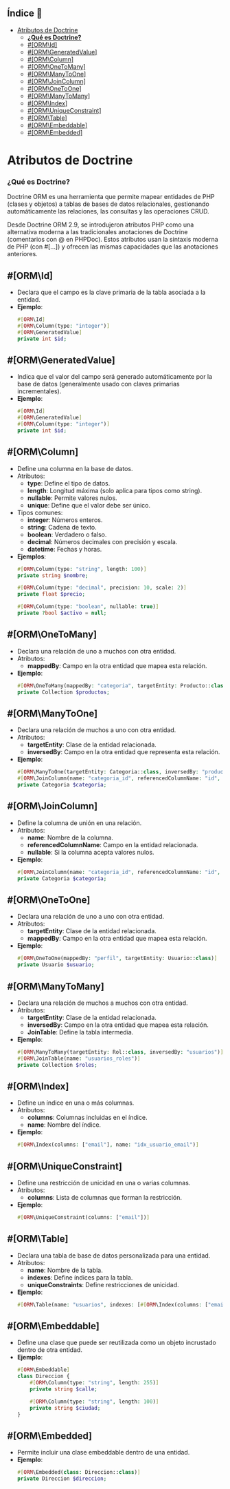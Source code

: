 ## Índice 📑
- [Atributos de Doctrine](#atributos-de-doctrine)
    - [**¿Qué es Doctrine?**](#qué-es-doctrine)
  - [#\[ORM\\Id\]](#ormid)
  - [#\[ORM\\GeneratedValue\]](#ormgeneratedvalue)
  - [#\[ORM\\Column\]](#ormcolumn)
  - [#\[ORM\\OneToMany\]](#ormonetomany)
  - [#\[ORM\\ManyToOne\]](#ormmanytoone)
  - [#\[ORM\\JoinColumn\]](#ormjoincolumn)
  - [#\[ORM\\OneToOne\]](#ormonetoone)
  - [#\[ORM\\ManyToMany\]](#ormmanytomany)
  - [#\[ORM\\Index\]](#ormindex)
  - [#\[ORM\\UniqueConstraint\]](#ormuniqueconstraint)
  - [#\[ORM\\Table\]](#ormtable)
  - [#\[ORM\\Embeddable\]](#ormembeddable)
  - [#\[ORM\\Embedded\]](#ormembedded)


# Atributos de Doctrine

### **¿Qué es Doctrine?**
Doctrine ORM es una herramienta que permite mapear entidades de PHP (clases y objetos) a tablas de bases de datos relacionales, gestionando automáticamente las relaciones, las consultas y las operaciones CRUD.

Desde Doctrine ORM 2.9, se introdujeron atributos PHP como una alternativa moderna a las tradicionales anotaciones de Doctrine (comentarios con @ en PHPDoc). Estos atributos usan la sintaxis moderna de PHP (con #[...]) y ofrecen las mismas capacidades que las anotaciones anteriores.


## #[ORM\Id]
- Declara que el campo es la clave primaria de la tabla asociada a la entidad.
- **Ejemplo**:
  ```php
  #[ORM\Id]
  #[ORM\Column(type: "integer")]
  #[ORM\GeneratedValue]
  private int $id;
  ```

## #[ORM\GeneratedValue]
- Indica que el valor del campo será generado automáticamente por la base de datos (generalmente usado con claves primarias incrementales).
- **Ejemplo**:
  ```php
  #[ORM\Id]
  #[ORM\GeneratedValue]
  #[ORM\Column(type: "integer")]
  private int $id;
  ```

## #[ORM\Column]
- Define una columna en la base de datos.
- Atributos:
  - **type**: Define el tipo de datos.
  - **length**: Longitud máxima (solo aplica para tipos como string).
  - **nullable**: Permite valores nulos.
  - **unique**: Define que el valor debe ser único.
- Tipos comunes:
  - **integer**: Números enteros.
  - **string**: Cadena de texto.
  - **boolean**: Verdadero o falso.
  - **decimal**: Números decimales con precisión y escala.
  - **datetime**: Fechas y horas.
- **Ejemplos**:
  ```php
  #[ORM\Column(type: "string", length: 100)]
  private string $nombre;

  #[ORM\Column(type: "decimal", precision: 10, scale: 2)]
  private float $precio;

  #[ORM\Column(type: "boolean", nullable: true)]
  private ?bool $activo = null;
  ```

## #[ORM\OneToMany]
- Declara una relación de uno a muchos con otra entidad.
- Atributos:
  - **mappedBy**: Campo en la otra entidad que mapea esta relación.
- **Ejemplo**:
  ```php
  #[ORM\OneToMany(mappedBy: "categoria", targetEntity: Producto::class)]
  private Collection $productos;
  ```

## #[ORM\ManyToOne]
- Declara una relación de muchos a uno con otra entidad.
- Atributos:
  - **targetEntity**: Clase de la entidad relacionada.
  - **inversedBy**: Campo en la otra entidad que representa esta relación.
- **Ejemplo**:
  ```php
  #[ORM\ManyToOne(targetEntity: Categoria::class, inversedBy: "productos")]
  #[ORM\JoinColumn(name: "categoria_id", referencedColumnName: "id", nullable: false)]
  private Categoria $categoria;
  ```

## #[ORM\JoinColumn]
- Define la columna de unión en una relación.
- Atributos:
  - **name**: Nombre de la columna.
  - **referencedColumnName**: Campo en la entidad relacionada.
  - **nullable**: Si la columna acepta valores nulos.
- **Ejemplo**:
  ```php
  #[ORM\JoinColumn(name: "categoria_id", referencedColumnName: "id", nullable: false)]
  private Categoria $categoria;
  ```

## #[ORM\OneToOne]
- Declara una relación de uno a uno con otra entidad.
- Atributos:
  - **targetEntity**: Clase de la entidad relacionada.
  - **mappedBy**: Campo en la otra entidad que mapea esta relación.
- **Ejemplo**:
  ```php
  #[ORM\OneToOne(mappedBy: "perfil", targetEntity: Usuario::class)]
  private Usuario $usuario;
  ```

## #[ORM\ManyToMany]
- Declara una relación de muchos a muchos con otra entidad.
- Atributos:
  - **targetEntity**: Clase de la entidad relacionada.
  - **inversedBy**: Campo en la otra entidad que mapea esta relación.
  - **JoinTable**: Define la tabla intermedia.
- **Ejemplo**:
  ```php
  #[ORM\ManyToMany(targetEntity: Rol::class, inversedBy: "usuarios")]
  #[ORM\JoinTable(name: "usuarios_roles")]
  private Collection $roles;
  ```

## #[ORM\Index]
- Define un índice en una o más columnas.
- Atributos:
  - **columns**: Columnas incluidas en el índice.
  - **name**: Nombre del índice.
- **Ejemplo**:
  ```php
  #[ORM\Index(columns: ["email"], name: "idx_usuario_email")]
  ```

## #[ORM\UniqueConstraint]
- Define una restricción de unicidad en una o varias columnas.
- Atributos:
  - **columns**: Lista de columnas que forman la restricción.
- **Ejemplo**:
  ```php
  #[ORM\UniqueConstraint(columns: ["email"])]
  ```

## #[ORM\Table]
- Declara una tabla de base de datos personalizada para una entidad.
- Atributos:
  - **name**: Nombre de la tabla.
  - **indexes**: Define índices para la tabla.
  - **uniqueConstraints**: Define restricciones de unicidad.
- **Ejemplo**:
  ```php
  #[ORM\Table(name: "usuarios", indexes: [#[ORM\Index(columns: ["email"], name: "idx_email")]])]
  ```

## #[ORM\Embeddable]
- Define una clase que puede ser reutilizada como un objeto incrustado dentro de otra entidad.
- **Ejemplo**:
  ```php
  #[ORM\Embeddable]
  class Direccion {
      #[ORM\Column(type: "string", length: 255)]
      private string $calle;

      #[ORM\Column(type: "string", length: 100)]
      private string $ciudad;
  }
  ```

## #[ORM\Embedded]
- Permite incluir una clase embeddable dentro de una entidad.
- **Ejemplo**:
  ```php
  #[ORM\Embedded(class: Direccion::class)]
  private Direccion $direccion;
  ```
